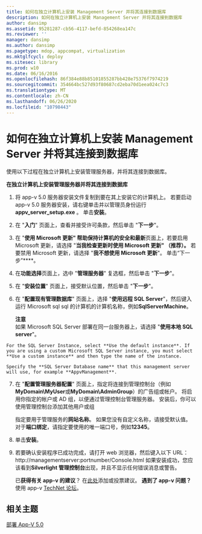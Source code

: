 ```yaml
---
title: 如何在独立计算机上安装 Management Server 并将其连接到数据库
description: 如何在独立计算机上安装 Management Server 并将其连接到数据库
author: dansimp
ms.assetid: 95281287-cb56-4117-befd-854268ea147c
ms.reviewer: ''
manager: dansimp
ms.author: dansimp
ms.pagetype: mdop, appcompat, virtualization
ms.mktglfcycl: deploy
ms.sitesec: library
ms.prod: w10
ms.date: 06/16/2016
ms.openlocfilehash: 86f384e88b85101855287bb428e75376f7974219
ms.sourcegitcommit: 354664bc527d93f80687cd2eba70d1eea024c7c3
ms.translationtype: MT
ms.contentlocale: zh-CN
ms.lasthandoff: 06/26/2020
ms.locfileid: "10798443"
---
```

# 如何在独立计算机上安装 Management Server 并将其连接到数据库


使用以下过程在独立计算机上安装管理服务器，并将其连接到数据库。

**在独立计算机上安装管理服务器并将其连接到数据库**

1.  将 app-v 5.0 服务器安装文件复制到要在其上安装它的计算机上。 若要启动 app-v 5.0 服务器安装，请右键单击并以管理员身份运行**appv\_server\_setup.exe** 。 单击**安装**。

2.  在 "**入门**" 页面上，查看并接受许可条款，然后单击 "**下一步**"。

3.  在 "**使用 Microsoft 更新" 帮助保持计算机的安全和最新**页面上，若要启用 Microsoft 更新，请选择 "**当我检查更新时使用 Microsoft 更新" （推荐）。** 若要禁用 Microsoft 更新，请选择 "**我不想使用 Microsoft 更新**"。 单击“下一步”****。

4.  在**功能选择**页面上，选中 "**管理服务器**" 复选框，然后单击 "**下一步**"。

5.  在 "**安装位置**" 页面上，接受默认位置，然后单击 "**下一步**"。

6.  在 "**配置现有管理数据库**" 页面上，选择 "**使用远程 SQL Server**"，然后键入运行 Microsoft sql sql 的计算机的计算机名称，例如**SqlServerMachine**。

    **注意**  
    如果 Microsoft SQL Server 部署在同一台服务器上，请选择 "**使用本地 SQL server**"。



~~~
For the SQL Server Instance, select **Use the default instance**. If you are using a custom Microsoft SQL Server instance, you must select **Use a custom instance** and then type the name of the instance.

Specify the **SQL Server Database name** that this management server will use, for example **AppvManagement**.
~~~

7. 在 "**配置管理服务器配置**" 页面上，指定将连接到管理控制台（例如**MyDomain\\MyUser**或**MyDomain\\AdminGroup**）的广告组或帐户。 将启用你指定的帐户或 AD 组，以便通过管理控制台管理服务器。 安装后，你可以使用管理控制台添加其他用户或组

   指定要用于管理服务的**网站名称**。 如果您没有自定义名称，请接受默认值。 对于**端口绑定**，请指定要使用的唯一端口号，例如**12345**。

8. 单击**安装**。

9. 若要确认安装程序已成功完成，请打开 web 浏览器，然后键入以下 URL： http://managementserver:portnumber/Console.html 如果安装成功，您应该看到**Silverlight 管理控制台**出现，并且不显示任何错误消息或警告。

   已**获得有关 app-v 的建议**？ 在[此处](http://appv.uservoice.com/forums/280448-microsoft-application-virtualization)添加或投票建议。 **遇到了 app-v 问题？** 使用 app-v [TechNet 论坛](https://social.technet.microsoft.com/Forums/home?forum=mdopappv)。

## 相关主题


[部署 App-V 5.0](deploying-app-v-50.md)









